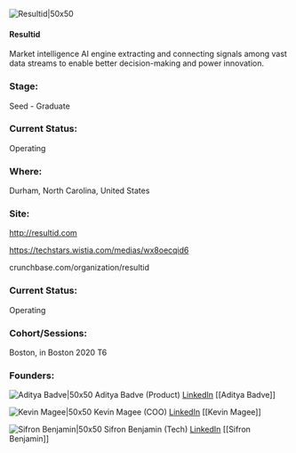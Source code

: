 

![Resultid|50x50](https://apimg.techstars.com/connect/images/image_files/601229cb60874000090000d8/original/square-icon.png)

#### Resultid
Market intelligence AI engine extracting and connecting signals among vast data streams to enable better decision-making and power innovation.

### Stage: 
Seed - Graduate 

### Current Status: 
Operating

### Where:
Durham, North Carolina, United States

### Site:
http://resultid.com

https://techstars.wistia.com/medias/wx8oecqid6

crunchbase.com/organization/resultid

### Current Status: 
Operating

### Cohort/Sessions: 
Boston, in Boston 2020 T6

### Founders: 

![Aditya Badve|50x50](https://s3.amazonaws.com/f6s-public/profiles/1375300_th2.jpg) Aditya Badve (Product) [LinkedIn](https://linkedin.com/in/adityabadve) [[Aditya Badve]]

![Kevin Magee|50x50](https://apimg.techstars.com/connect/images/image_files/60bf6a4f7b863c00075d29f9/original/20210209_112711.jpg) Kevin Magee (COO) [LinkedIn](https://linkedin.com/in/kpmagee) [[Kevin Magee]]

![Sifron Benjamin|50x50](https://apimg.techstars.com/connect/images/image_files/5fa0527b44e0820852000100/original/LBPhoto-5800-cropped.png) Sifron Benjamin (Tech) [LinkedIn](https://linkedin.com/in/sifron) [[Sifron Benjamin]]



